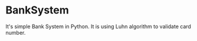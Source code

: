 # BankSystem
It's simple Bank System in Python. It is using Luhn algorithm to validate card number.
